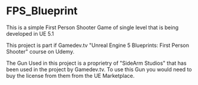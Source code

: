 # FPS_Blueprint

This is a simple First Person Shooter Game of single level that is being developed in UE 5.1

This project is part if Gamedev.tv "Unreal Engine 5 Blueprints: First Person Shooter" course on Udemy.

The Gun Used in this project is a proprietry of "SideArm Studios" that has been used in the project by Gamedev.tv.
To use this Gun you would need to buy the license from them from the UE Marketplace.